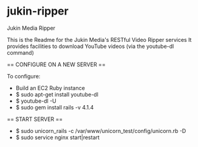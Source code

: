 jukin-ripper
============

Jukin Media Ripper

This is the Readme for the Jukin Media's RESTful Video Ripper services
It provides facilities to download YouTube videos (via the youtube-dl command)


== CONFIGURE ON A NEW SERVER ==

To configure:
 - Build an EC2 Ruby instance
 - $ sudo apt-get install youtube-dl
 - $ youtube-dl -U
 - $ sudo gem install rails -v 4.1.4

== START SERVER ==
 - $ sudo unicorn_rails -c /var/www/unicorn_test/config/unicorn.rb -D
 - $ sudo service nginx start|restart

